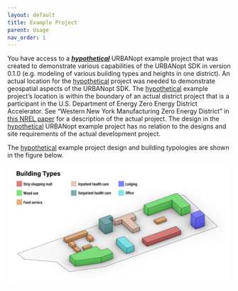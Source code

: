 ```yaml
---
layout: default
title: Example Project
parent: Usage
nav_order: 1
---
```


You have access to a ***<u>hypothetical</u>*** URBANopt example project that was created
to demonstrate various capabilities of the URBANopt SDK in version 0.1.0 (e.g. modeling
of various building types and heights in one district). An actual location for the
<u>hypothetical</u> project was needed to demonstrate geospatial aspects of the URBANopt SDK.
The <u>hypothetical</u> example project’s location is within the boundary of an actual
district project that is a participant in the U.S. Department of Energy Zero Energy
District Accelerator. See “Western New York Manufacturing Zero Energy District” in [this
NREL paper](https://www.nrel.gov/docs/fy18osti/71841.pdf) for a description of the actual
project. The design in the <u>hypothetical</u> URBANopt example project has no relation
to the designs and site requirements of the actual development project.

The <u>hypothetical</u> example project design and building typologies are shown in the figure below.

![example_project_layout](../doc_files/building_types_ISO_no_res.jpg)



